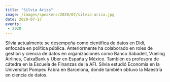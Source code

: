 ```yaml
---
title: "Silvia Ariza"
image: /images/speakers/2020/07/silvia-ariza.jpg
date: 2020-07-17
events:
 - 2020
---
```


Silvia actualmente se desempeña como científica de datos en Didi, enfocada en política pública. Anteriormente ha colaborado en roles de gestión y ciencia de datos en organizaciones como Banco Sabadell, Vueling Airlines, CaixaBank y Uber en España y México. También es profesora de cátedra en la Escuela de Finanzas de la AFI. Silvia estudió Economía en la Universitat Pompeu Fabra en Barcelona, donde también obtuvo la Maestría en ciencia de datos.